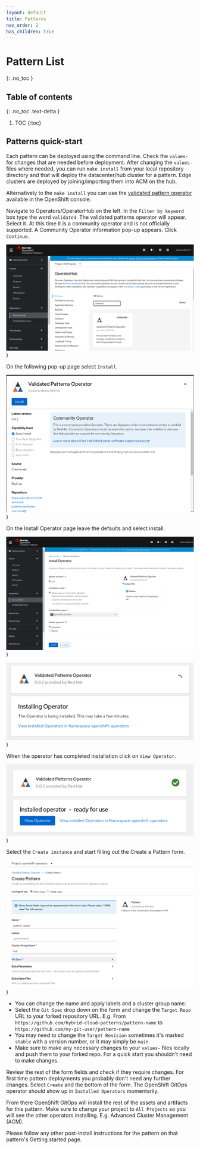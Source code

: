 ```yaml
---
layout: default
title: Patterns
nav_order: 2
has_children: true
---
```


# Pattern List

{: .no_toc }

## Table of contents

{: .no_toc .text-delta }

1. TOC
{:toc}

## Patterns quick-start

Each pattern can be deployed using the command line. Check the `values-` for changes that are needed before deployment. After changing the `values-` files where needed, you can run `make install` from your local repository directory and that will deploy the datacenter/hub cluster for a pattern. Edge clusters are deployed by joining/importing them into ACM on the hub. 
 
Alternatively to the `make install` you can use the [validated pattern operator](https://operatorhub.io/operator/patterns-operator) available in the OpenShift console.

Navigate to Operators/OperatorHub on the left. In the `Filter by keyword` box type the word `validated`. The validated patterns operator will appear. Select it. At this time it is a community operator and is not officially supported. A Community Operator information pop-up appears. Click `Continue`.

[![VP Operator](/images/operator/select-vp-operator.png)](/images/operator/select-vp-operator.png))

On the following pop-up page select `Install`.

[![Install Operator](/images/operator/install-operator.png)](/images/operator/install-operator.png))

On the Install Operator page leave the defaults and select install.

[![Install Operator form](/images/operator/install-operator-form.png)](/images/operator/install-operator-form.png))

[![Installing Operator](/images/operator/installing-operator.png)](/images/operator/installing-operator.png))

When the operator has completed installation click on `View Operator`.

[![Operator Installed](/images/operator/operator-installed.png)](/images/operator/operator-installed.png))

Select the `Create instance` and start filling out the Create a Pattern form.

[![Operator YAML](/images/operator/create-a-pattern.png)](/images/operator/create-a-pattern.png))

* You can change the name and apply labels and a cluster group name.  
* Select the `Git Spec` drop down on the form and change the `Target Repo` URL to your forked repository URL. E.g. From `https://github.com/hybrid-cloud-patterns/pattern-name` to `https://github.com/my-git-user/pattern-name` 
* You may need to change the `Target Revision` sometimes it's marked `stable` with a version number, or it may simply be `main`.
* Make sure to make any necessary changes to your `values-` files locally and push them to your forked repo. For a quick start you shouldn't need to make changes.  

Review the rest of the form fields and check if they require changes. For first time pattern deployments you probably don't need any further changes. Select `Create` and the bottom of the form. The OpenShift GitOps operator should show up in `Installed Operators` momentarily.

From there OpenShift GitOps will install the rest of the assets and artifacts for this pattern. Make sure to change your project to `All Projects` so you will see the other operators installing. E.g. Advanced Cluster Management (ACM).

Please follow any other post-install instructions for the pattern on that pattern's Getting started page.  
